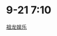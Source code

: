 # 9-21 7:10
[祖龙娱乐](https://campus.zulong.com/campus_apply/zulong/25158/#/candidateHome/applications)
